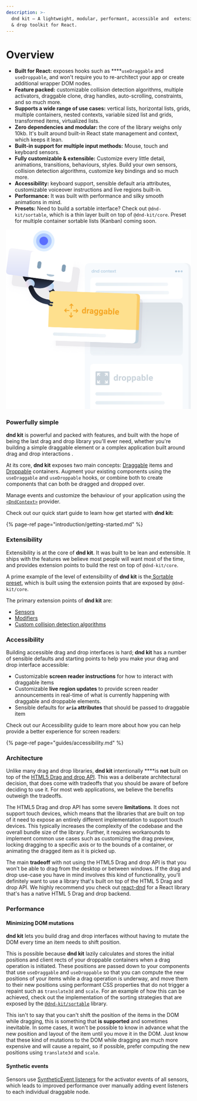 ```yaml
---
description: >-
  dnd kit – A lightweight, modular, performant, accessible and  extensible drag
  & drop toolkit for React.
---
```


# Overview

* **Built for React:** exposes hooks such as ****`useDraggable` and `useDroppable`, and  won't require you to re-architect your app or create additional wrapper DOM nodes.
* **Feature packed:** customizable collision detection algorithms, multiple activators, draggable clone, drag handles, auto-scrolling, constraints, and so much more.
* **Supports a wide range of use cases:** vertical lists, horizontal lists, grids, multiple containers, nested contexts, variable sized list and grids, transformed items, virtualized lists.
* **Zero dependencies and modular:** the core of the library weighs only 10kb. It's built around built-in React state management and context, which keeps it lean.
* **Built-in support for multiple input methods:** Mouse, touch and keyboard sensors.
* **Fully customizable & extensible:** Customize every little detail, animations, transitions, behaviours, styles. Build your own sensors, collision detection algorithms, customize key bindings and so much more.
* **Accessibility:** keyboard support, sensible default aria attributes, customizable voiceover instructions and live regions built-in.
* **Performance:** It was built with performance and silky smooth animations in mind.
* **Presets:** Need to build a sortable interface? Check out `@dnd-kit/sortable`, which is a thin layer built on top of `@dnd-kit/core`. Preset for multiple container sortable lists \(Kanban\) coming soon.

![](.gitbook/assets/robot-illustration-concepts.svg)

### Powerfully simple

**dnd kit** is powerful and packed with features, and built with the hope of being the last drag and drop library you'll ever need, whether you're building a simple draggable element or a complex application built around drag and drop interactions .

 At its core, **dnd kit** exposes two main concepts: [Draggable](api-documentation/draggable/) items and [Droppable](api-documentation/droppable/) containers. Augment your existing components using the `useDraggable` and `useDroppable` hooks, or combine both to create components that can both be dragged and dropped over.

Manage events and customize the behaviour of your application using the [`<DndContext>`](api-documentation/context-provider/)  provider. 

Check out our quick start guide to learn how get started with **dnd kit:**

{% page-ref page="introduction/getting-started.md" %}

### Extensibility

Extensibility is at the core of **dnd kit**. It was built to be lean and extensible. It ships with the features we believe most people will want most of the time, and provides extension points to build the rest on top of `@dnd-kit/core`.

A prime example of the level of extensibility of **dnd kit** is the[ Sortable preset](presets/sortable/), which is built using the extension points that are exposed by `@dnd-kit/core`.

The primary extension points of **dnd kit** are:

* [Sensors](api-documentation/sensors/)
* [Modifiers](api-documentation/modifiers.md)
* [Custom collision detection algorithms](api-documentation/context-provider/collision-detection-algorithms.md#custom-collision-detection-strategies)

### Accessibility

Building accessible drag and drop interfaces is hard; **dnd kit**  has a number of sensible defaults and starting points to help you make your drag and drop interface accessible: 

* Customizable **screen reader instructions** for how to interact with draggable items
* Customizable **live region updates** to provide screen reader announcements in real-time of what is currently happening with draggable and droppable elements.
* Sensible defaults for **`aria` attributes** that should be passed to draggable item

Check out our Accessibility guide to learn more about how you can help provide a better experience for screen readers:

{% page-ref page="guides/accessibility.md" %}

### Architecture

Unlike many drag and drop libraries, **dnd kit** intentionally ****is **not** built on top of the [HTML5 Drag and drop API](https://developer.mozilla.org/en-US/docs/Web/API/HTML_Drag_and_Drop_API). This was a deliberate architectural decision, that does come with tradeoffs that you should be aware of before deciding to use it. For most web applications, we believe the benefits outweigh the tradeoffs. 

The HTML5 Drag and drop API has some severe **limitations**. It does not support touch devices, which means that the libraries that are built on top of it need to expose an entirely different implementation to support touch devices. This typically increases the complexity of the codebase and the overall bundle size of the library. Further, it requires workarounds to implement common use cases such as customizing the drag preview, locking dragging to a specific axis or to the bounds of a container, or animating the dragged item as it is picked up. 

The main **tradeoff** with not using the HTML5 Drag and drop API is that you won't be able to drag from the desktop or between windows. If the drag and drop use-case you have in mind involves this kind of functionality, you'll definitely want to use a library that's built on top of the HTML 5 Drag and drop API. We highly recommend you check out [react-dnd](https://github.com/react-dnd/react-dnd/) for a React library that's has a native HTML 5 Drag and drop backend.

### Performance

#### **Minimizing DOM mutations**

**dnd kit** lets you build drag and drop interfaces without having to mutate the DOM every time an item needs to shift position. 

This is possible because **dnd kit** lazily calculates and stores the initial positions and client rects of your droppable containers when a drag operation is initiated. These positions are passed down to your components that use `useDraggable` and `useDroppable` so that you can compute the new positions of your items while a drag operation is underway, and move them to their new positions using performant CSS properties that do not trigger a repaint such as `translate3d` and `scale`. For an example of how this can be achieved, check out the implementation of the sorting strategies that are exposed by the [`@dnd-kit/sortable`](presets/sortable/) library.

This isn't to say that you can't shift the position of the items in the DOM while dragging, this is something that **is supported** and sometimes inevitable. In some cases, it won't be possible to know in advance what the new position and layout of the item until you move it in the DOM. Just know that these kind of mutations to the DOM while dragging are much more expensive and will cause a repaint, so if possible, prefer computing the new positions using `translate3d` and `scale`.

#### Synthetic events

Sensors use [SyntheticEvent listeners](https://reactjs.org/docs/events.html) for the activator events of all sensors, which leads to improved performance over manually adding event listeners to each individual draggable node.


